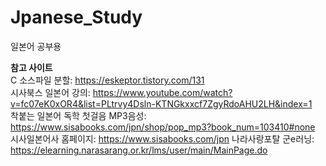 # Jpanese_Study
일본어 공부용   
      
<b>참고 사이트</b>   
C 소스파일 분할: https://eskeptor.tistory.com/131   
시사북스 일본어 강의: https://www.youtube.com/watch?v=fc07eK0xOR4&list=PLtrvy4Dsln-KTNGkxxcf7ZgyRdoAHU2LH&index=1   
착붙는 일본어 독학 첫걸음 MP3음성: https://www.sisabooks.com/jpn/shop/pop_mp3?book_num=103410#none   
시사일본어사 홈페이지: https://www.sisabooks.com/jpn
나라사랑포탈 군e러닝: https://elearning.narasarang.or.kr/lms/user/main/MainPage.do
